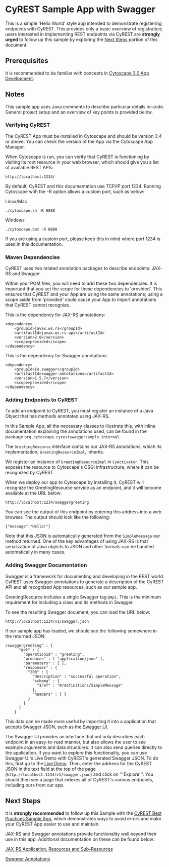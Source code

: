 # CyREST Sample App with Swagger

This is a simple 'Hello World' style app intended to demonstrate registering endpoints with CyREST. This provides only a basic overview of registration; users interested in implementing REST endpoints via CyREST are **strongly urged** to follow up this sample by exploring the [Next Steps](#next-steps) portion of this document.

## Prerequisites

It is recommended to be familiar with concepts in [Cytoscape 3.0 App Development](http://wiki.cytoscape.org/Cytoscape_3/AppDeveloper).

## Notes

This sample app uses Java comments to describe particular details in-code. General project setup and an overview of key points is provided below.

### Verifying CyREST

The CyREST App must be installed in Cytoscape and should be version 3.4 or above. You can check the version of the App via the Cytoscape App Manager.

When Cytoscape is run, you can verify that CyREST is functioning by visiting its root resource in your web browser, which should give you a list of available REST APIs:

```
http://localhost:1234/
```

By default, CyREST and this documentation use TCP/IP port 1234. Running Cytoscape with the \-R option allows a custom port, such as below:

Linux/Mac
```
./cytoscape.sh -R 8888
```
Windows

```
./cytoscape.bat -R 8888
```

If you are using a custom port, please keep this in mind where port 1234 is used in this documentation.

### Maven Dependencies

CyREST uses two related annotation packages to describe endpoints: JAX-RS and Swagger.

Within your POM files, you will need to add these two dependencies. It is important that you set the scope for these dependencies to 'provided'. This ensures that CyREST and your App are using the same annotations; using a scope aside from 'provided' could cause your App to import annotations that CyREST cannot recognize.

This is the dependency for JAX-RS annotations:
```
<dependency>
	<groupId>javax.ws.rs</groupId>
	<artifactId>javax.ws.rs-api</artifactId>
	<version>2.0</version>
	<scope>provided</scope>
</dependency>
```

This is the dependency for Swagger annotations:

```
<dependency>
	<groupId>io.swagger</groupId>
	<artifactId>swagger-annotations</artifactId>
	<version>1.5.7</version>
	<scope>provided</scope>
</dependency>
```

### Adding Endpoints to CyREST

To add an endpoint to CyREST, you must register an instance of a Java Object that has methods annotated using JAX-RS.

In this Sample App, all the necessary classes to illustrate this, with inline documentation explaining the annotations used, can be found in the package ```org.cytoscape.cyrestswaggersample.internal```. 

The ```GreetingResource``` interface contains our JAX-RS annotations, which its implementation, ```GreetingResourceImpl```, inherits.

We register an instance of ```GreetingResourceImpl``` in ```CyActivator```. This exposes the resource to Cytoscape's OSGi infrastructure, where it can be recognized by CyREST.

When we deploy our app to Cytoscape by installing it, CyREST will recognize the GreetingResource service as an endpoint, and it will become available at the URL below: 

```
http://localhost:1234/swaggergreeting
```

You can see the output of this endpoint by entering this address into a web browser. The output should look like the following:

```
{"message":"Hello!"}
```

Note that this JSON is automatically generated from the ```SimpleMessage``` our method returned. One of the key advantages of using JAX-RS is that serialization of Java objects to JSON and other formats can be handled automatically in many cases.

### Adding Swagger Documentation

Swagger is a framework for documenting and developing in the REST world. CyREST uses Swagger annotations to generate a description of the CyREST API and all recognized App resources, such as our sample app.

GreetingResource includes a single Swagger tag ```@Api```. This is the minimum requirement for including a class and its methods in Swagger.

To see the resulting Swagger document, you can load the URL below:

```
http://localhost:1234/v1/swagger.json
```

If our sample app has loaded, we should see the following somewhere in the returned JSON:

```
/swaggergreeting" : {
      "get" : {
        "operationId" : "greeting",
        "produces" : [ "application/json" ],
        "parameters" : [ ],
        "responses" : {
          "200" : {
            "description" : "successful operation",
            "schema" : {
              "$ref" : "#/definitions/SimpleMessage"
            },
            "headers" : { }
          }
        }
      }
    }
```

This data can be made more useful by importing it into a application that accepts Swagger JSON, such as the [Swagger UI](http://swagger.io/swagger-ui/).

The Swagger UI provides an interface that not only describes each endpoint in an easy-to-read manner, but also allows the user to see example arguments and data structures. It can also send queries directly to the application. If you want to explore this functionality, you can use Swagger UI's Live Demo with CyREST's generated Swagger JSON. To do this, first go to the [Live Demo](http://petstore.swagger.io/). Then, enter the address for the CyREST JSON in the text field at the top of the page (```http://localhost:1234/v1/swagger.json```) and click on '''Explore'''. You should then see a page that indexes all of CyREST's various endpoints, including ours from our app.

## Next Steps

It is **strongly recommended** to follow up this Sample with the [CyREST Best Practices Sample App](https://github.com/dotasek/cyrest-best-practices-sample), which demonstrates ways to avoid errors and make your CyREST App easier to use and maintain. 

JAX-RS and Swagger annotations provide functionality well beyond their use in this app. Additional documentation on these can be found below:

[JAX-RS Application, Resources and Sub-Resources](https://jersey.java.net/documentation/latest/jaxrs-resources.html)

[Swagger Annotations](https://github.com/swagger-api/swagger-core/wiki/Annotations-1.5.X)



